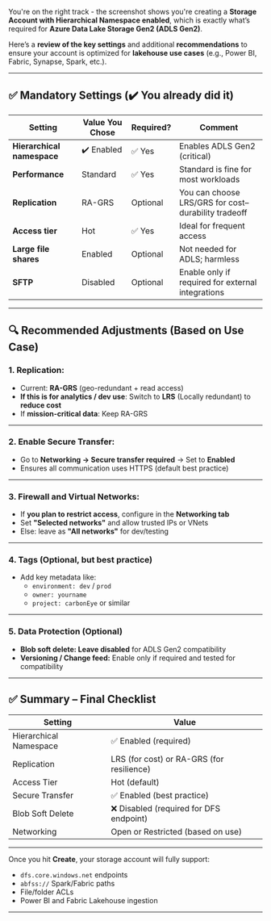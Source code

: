 You're on the right track - the screenshot shows you're creating a **Storage Account with Hierarchical Namespace enabled**, which is exactly what’s required for **Azure Data Lake Storage Gen2 (ADLS Gen2)**.

Here’s a **review of the key settings** and additional **recommendations** to ensure your account is optimized for **lakehouse use cases** (e.g., Power BI, Fabric, Synapse, Spark, etc.).

---

## ✅ Mandatory Settings (✔️ You already did it)

|Setting|Value You Chose|Required?|Comment|
|---|---|---|---|
|**Hierarchical namespace**|✔️ Enabled|✅ Yes|Enables ADLS Gen2 (critical)|
|**Performance**|Standard|✅ Yes|Standard is fine for most workloads|
|**Replication**|RA-GRS|Optional|You can choose LRS/GRS for cost–durability tradeoff|
|**Access tier**|Hot|✅ Yes|Ideal for frequent access|
|**Large file shares**|Enabled|Optional|Not needed for ADLS; harmless|
|**SFTP**|Disabled|Optional|Enable only if required for external integrations|

---

## 🔍 Recommended Adjustments (Based on Use Case)

### 1. **Replication:**

- Current: **RA-GRS** (geo-redundant + read access)
- **If this is for analytics / dev use**: Switch to **LRS** (Locally redundant) to **reduce cost**
- If **mission-critical data**: Keep RA-GRS

---

### 2. **Enable Secure Transfer:**

- Go to **Networking → Secure transfer required** → Set to **Enabled**
- Ensures all communication uses HTTPS (default best practice)

---

### 3. **Firewall and Virtual Networks:**

- If **you plan to restrict access**, configure in the **Networking tab**
- Set **"Selected networks"** and allow trusted IPs or VNets
- Else: leave as **"All networks"** for dev/testing

---

### 4. **Tags** (Optional, but best practice)

- Add key metadata like:
    - `environment: dev` / `prod`
    - `owner: yourname`
    - `project: carbonEye` or similar

---

### 5. **Data Protection (Optional)**

- **Blob soft delete: Leave disabled** for ADLS Gen2 compatibility
- **Versioning / Change feed:** Enable only if required and tested for compatibility

---

## ✅ Summary – Final Checklist

|Setting|Value|
|---|---|
|Hierarchical Namespace|✅ Enabled (required)|
|Replication|LRS (for cost) or RA-GRS (for resilience)|
|Access Tier|Hot (default)|
|Secure Transfer|✅ Enabled (best practice)|
|Blob Soft Delete|❌ Disabled (required for DFS endpoint)|
|Networking|Open or Restricted (based on use)|

---

Once you hit **Create**, your storage account will fully support:

- `dfs.core.windows.net` endpoints
- `abfss://` Spark/Fabric paths
- File/folder ACLs
- Power BI and Fabric Lakehouse ingestion

---